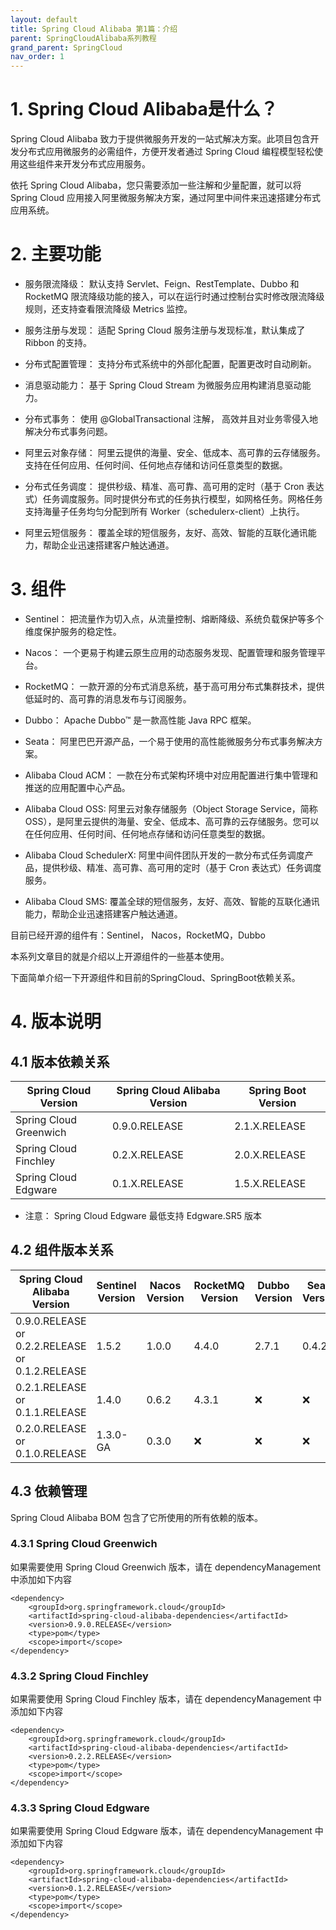 ```yaml
---
layout: default
title: Spring Cloud Alibaba 第1篇：介绍
parent: SpringCloudAlibaba系列教程
grand_parent: SpringCloud
nav_order: 1
---
```


# 1. Spring Cloud Alibaba是什么？

Spring Cloud Alibaba 致力于提供微服务开发的一站式解决方案。此项目包含开发分布式应用微服务的必需组件，方便开发者通过 Spring Cloud 编程模型轻松使用这些组件来开发分布式应用服务。

依托 Spring Cloud Alibaba，您只需要添加一些注解和少量配置，就可以将 Spring Cloud 应用接入阿里微服务解决方案，通过阿里中间件来迅速搭建分布式应用系统。

# 2. 主要功能

- 服务限流降级： 默认支持 Servlet、Feign、RestTemplate、Dubbo 和 RocketMQ 限流降级功能的接入，可以在运行时通过控制台实时修改限流降级规则，还支持查看限流降级 Metrics 监控。

- 服务注册与发现： 适配 Spring Cloud 服务注册与发现标准，默认集成了 Ribbon 的支持。

- 分布式配置管理： 支持分布式系统中的外部化配置，配置更改时自动刷新。

- 消息驱动能力： 基于 Spring Cloud Stream 为微服务应用构建消息驱动能力。

- 分布式事务： 使用 @GlobalTransactional 注解， 高效并且对业务零侵入地解决分布式事务问题。

- 阿里云对象存储： 阿里云提供的海量、安全、低成本、高可靠的云存储服务。支持在任何应用、任何时间、任何地点存储和访问任意类型的数据。

- 分布式任务调度： 提供秒级、精准、高可靠、高可用的定时（基于 Cron 表达式）任务调度服务。同时提供分布式的任务执行模型，如网格任务。网格任务支持海量子任务均匀分配到所有 Worker（schedulerx-client）上执行。

- 阿里云短信服务： 覆盖全球的短信服务，友好、高效、智能的互联化通讯能力，帮助企业迅速搭建客户触达通道。

# 3. 组件

- Sentinel： 把流量作为切入点，从流量控制、熔断降级、系统负载保护等多个维度保护服务的稳定性。

- Nacos： 一个更易于构建云原生应用的动态服务发现、配置管理和服务管理平台。

- RocketMQ： 一款开源的分布式消息系统，基于高可用分布式集群技术，提供低延时的、高可靠的消息发布与订阅服务。

- Dubbo： Apache Dubbo™ 是一款高性能 Java RPC 框架。

- Seata： 阿里巴巴开源产品，一个易于使用的高性能微服务分布式事务解决方案。

- Alibaba Cloud ACM： 一款在分布式架构环境中对应用配置进行集中管理和推送的应用配置中心产品。

- Alibaba Cloud OSS: 阿里云对象存储服务（Object Storage Service，简称 OSS），是阿里云提供的海量、安全、低成本、高可靠的云存储服务。您可以在任何应用、任何时间、任何地点存储和访问任意类型的数据。

- Alibaba Cloud SchedulerX: 阿里中间件团队开发的一款分布式任务调度产品，提供秒级、精准、高可靠、高可用的定时（基于 Cron 表达式）任务调度服务。

- Alibaba Cloud SMS: 覆盖全球的短信服务，友好、高效、智能的互联化通讯能力，帮助企业迅速搭建客户触达通道。

目前已经开源的组件有：Sentinel， Nacos，RocketMQ，Dubbo

本系列文章目的就是介绍以上开源组件的一些基本使用。

下面简单介绍一下开源组件和目前的SpringCloud、SpringBoot依赖关系。

# 4. 版本说明

## 4.1 版本依赖关系

| Spring Cloud Version | Spring Cloud Alibaba Version | Spring Boot Version | 
| -- | -- | -- |
| Spring Cloud Greenwich | 0.9.0.RELEASE | 2.1.X.RELEASE | 
| Spring Cloud Finchley | 0.2.X.RELEASE | 2.0.X.RELEASE | 
| Spring Cloud Edgware | 0.1.X.RELEASE | 1.5.X.RELEASE | 


- 注意： Spring Cloud Edgware 最低支持 Edgware.SR5 版本

## 4.2 组件版本关系

| Spring Cloud Alibaba Version | Sentinel Version | Nacos Version | RocketMQ Version | Dubbo Version | Seata Version | 
| -- | -- | -- | -- | -- | -- |
| 0.9.0.RELEASE or 0.2.2.RELEASE or 0.1.2.RELEASE | 1.5.2 | 1.0.0 | 4.4.0 | 2.7.1 | 0.4.2 | 
| 0.2.1.RELEASE or 0.1.1.RELEASE | 1.4.0 | 0.6.2 | 4.3.1 | ❌ | ❌ | 
| 0.2.0.RELEASE or 0.1.0.RELEASE | 1.3.0-GA | 0.3.0 | ❌ | ❌ | ❌ | 


## 4.3 依赖管理

Spring Cloud Alibaba BOM 包含了它所使用的所有依赖的版本。

### 4.3.1 Spring Cloud Greenwich

如果需要使用 Spring Cloud Greenwich 版本，请在 dependencyManagement 中添加如下内容

```
<dependency>
    <groupId>org.springframework.cloud</groupId>
    <artifactId>spring-cloud-alibaba-dependencies</artifactId>
    <version>0.9.0.RELEASE</version>
    <type>pom</type>
    <scope>import</scope>
</dependency>
```

### 4.3.2 Spring Cloud Finchley

如果需要使用 Spring Cloud Finchley 版本，请在 dependencyManagement 中添加如下内容

```
<dependency>
    <groupId>org.springframework.cloud</groupId>
    <artifactId>spring-cloud-alibaba-dependencies</artifactId>
    <version>0.2.2.RELEASE</version>
    <type>pom</type>
    <scope>import</scope>
</dependency>
```

### 4.3.3 Spring Cloud Edgware

如果需要使用 Spring Cloud Edgware 版本，请在 dependencyManagement 中添加如下内容

```
<dependency>
    <groupId>org.springframework.cloud</groupId>
    <artifactId>spring-cloud-alibaba-dependencies</artifactId>
    <version>0.1.2.RELEASE</version>
    <type>pom</type>
    <scope>import</scope>
</dependency>
```